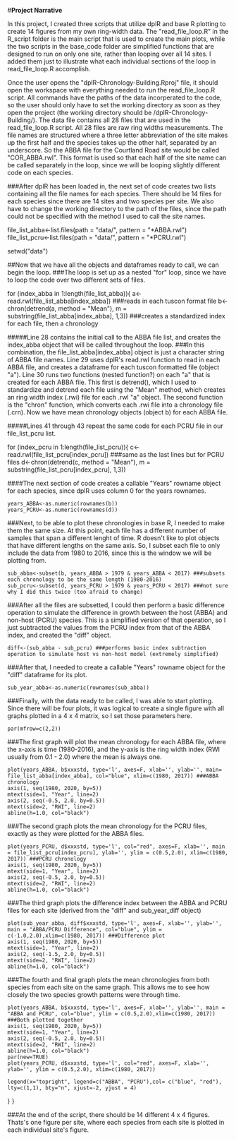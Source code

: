 #**Project Narrative**

  In this project, I created three scripts that utilize dplR and base R plotting to create 14 figures from my own ring-width data. 
The "read_file_loop.R" in the R_script folder is the main script that is used to create the main plots, while the two scripts in the base_code 
folder are simplified functions that are designed to run on only one site, rather than looping over all 14 sites. I added them just to illustrate
what each individual sections of the loop in read_file_loop.R accomplish.

  Once the user opens the "dplR-Chronology-Building.Rproj" file, it should open the workspace with everything needed to run the read_file_loop.R
script. All commands have the paths of the data incorperated to the code, so the user should only have to set the working directory as soon as
they open the project (the working directory should be /dplR-Chronology-Building/). The data file contains all 28 files that are used in the
read_file_loop.R script. All 28 files are raw ring widths measurements. The file names are structured where a three letter abbreviation of the 
site makes up the first half and the species takes up the other half, separated by an underscore. So the ABBA file for the Courtland Road site 
would be called "COR_ABBA.rwl". This format is used so that each half of the site name can be called separately in the loop, since we will be 
looping slightly different code on each species. 

###After dplR has been loaded in, the next set of code creates two lists containing all the file names for each species. There should be 14 
files for each species since there are 14 sites and two species per site. We also have to change the working directory to the path of the files,
since the path could not be specified with the method I used to call the site names.

file_list_abba<-list.files(path = "data/", pattern = "*ABBA.rwl")
file_list_pcru<-list.files(path = "data/", pattern = "*PCRU.rwl")

setwd("data")

##Now that we have all the objects and dataframes ready to call, we can begin the loop.
###The loop is set up as a nested "for" loop, since we have to loop the code over two different sets of files. 

for (index_abba in 1:length(file_list_abba)){
  a<-read.rwl(file_list_abba[index_abba])    ###reads in each tuscon format file
  b<-chron(detrend(a, method = "Mean"), m = substring(file_list_abba[index_abba], 1,3))  ###creates a standardized index for each file, then a chronology

#####Line 28 contains the initial call to the ABBA file list, and creates the index_abba object that will be called throughout the loop. 
###In this combination, the file_list_abba[index_abba] object is just a character string of ABBA file names. Line 29 uses dplR's read.rwl 
function to read in each ABBA file, and creates a dataframe for each tuscon formatted file (object "a"). Line 30 runs two functions (nested function?)
on each "a" that is created for each ABBA file. This first is detrend(), which I used to standardize and detrend each file using the "Mean"
method, which creates an ring width index (.rwi) file for each .rwl "a" object. The second function is the "chron" function, which converts
each .rwi file into a chronology file (.crn). Now we have mean chronology objects (object b) for each ABBA file.

#####Lines 41 through 43 repeat the same code for each PCRU file in our file_list_pcru list.

  for (index_pcru in 1:length(file_list_pcru)){
    c<-read.rwl(file_list_pcru[index_pcru])   ###same as the last lines but for PCRU files
    d<-chron(detrend(c, method = "Mean"), m = substring(file_list_pcru[index_pcru], 1,3))
 
 ####The next section of code creates a callable "Years" rowname object for each species, since dplR uses column 0 for the years rownames. 
    
    years_ABBA<-as.numeric(rownames(b))  
    years_PCRU<-as.numeric(rownames(d))
    
  
  ###Next, to be able to plot these chronologies in base R, I needed to make them the same size. At this point, each file has a different number
  of samples that span a different lenght of time. R doesn't like to plot objects that have different lengths on the same axis. So, I subset
  each file to only include the data from 1980 to 2016, since this is the window we will be plotting from.
  
    sub_abba<-subset(b, years_ABBA > 1979 & years_ABBA < 2017) ###subsets each chronology to be the same length (1980-2016)
    sub_pcru<-subset(d, years_PCRU > 1979 & years_PCRU < 2017) ###not sure why I did this twice (too afraid to change)
    
  ###After all the files are subsetted, I could then perform a basic difference operation to simulate the difference in growth between the
  host (ABBA) and non-host (PCRU) species. This is a simplified version of that operation, so I just subtracted the values from the PCRU index
  from that of the ABBA index, and created the "diff" object.
  
    diff<-(sub_abba - sub_pcru) ###performs basic index subtraction operation to simulate host vs non-host model (extremely simplified)
  
  ###After that, I needed to create a callable "Years" rowname object for the "diff" dataframe for its plot.
  
    sub_year_abba<-as.numeric(rownames(sub_abba))  
 ###Finally, with the data ready to be called, I was able to start plotting. Since there will be four plots, it was logical to create a
 single figure with all graphs plotted in a 4 x 4 matrix, so I set those parameters here.
 
    par(mfrow=c(2,2))
    
###The first graph will plot the mean chronology for each ABBA file, where the x-axis is time (1980-2016), and the y-axis is the ring width
index (RWI usually from 0.1 - 2.0) where the mean is always one.
    
    plot(years_ABBA, b$xxxstd, type='l', axes=F, xlab='', ylab='', main= file_list_abba[index_abba], col="blue", xlim=c(1980, 2017)) ###ABBA chronology
    axis(1, seq(1980, 2020, by=5))
    mtext(side=1, "Year", line=2)
    axis(2, seq(-0.5, 2.0, by=0.5))
    mtext(side=2, "RWI", line=2)
    abline(h=1.0, col="black")
    
###The second graph plots the mean chronology for the PCRU files, exactly as they were plotted for the ABBA files.    
    
    plot(years_PCRU, d$xxxstd, type='l', col="red", axes=F, xlab='', main = file_list_pcru[index_pcru], ylab='', ylim = c(0.5,2.0), xlim=c(1980, 2017)) ###PCRU chronology
    axis(1, seq(1980, 2020, by=5))
    mtext(side=1, "Year", line=2)
    axis(2, seq(-0.5, 2.0, by=0.5))
    mtext(side=2, "RWI", line=2)
    abline(h=1.0, col="black")
    
###The third graph plots the difference index between the ABBA and PCRU files for each site (derived from the "diff" and sub_year_diff object)    
    
    plot(sub_year_abba, diff$xxxstd, type='l', axes=F, xlab='', ylab='', main = "ABBA/PCRU Difference", col="blue", ylim = c(-1.0,2.0),xlim=c(1980, 2017)) ###Difference plot
    axis(1, seq(1980, 2020, by=5))
    mtext(side=1, "Year", line=2)
    axis(2, seq(-1.5, 2.0, by=0.5))
    mtext(side=2, "RWI", line=2)
    abline(h=1.0, col="black")
    
###The fourth and final graph plots the mean chronologies from both species from each site on the same graph. This allows me to see how 
closely the two species growth patterns were through time.
    
    plot(years_ABBA, b$xxxstd, type='l', axes=F, xlab='', ylab='', main = "ABBA and PCRU", col="blue", ylim = c(0.5,2.0),xlim=c(1980, 2017))  ###Both plotted together
    axis(1, seq(1980, 2020, by=5))
    mtext(side=1, "Year", line=2)
    axis(2, seq(-0.5, 2.0, by=0.5))
    mtext(side=2, "RWI", line=2)
    abline(h=1.0, col="black")
    par(new=TRUE)
    plot(years_PCRU, d$xxxstd, type='l', col="red", axes=F, xlab='', ylab='', ylim = c(0.5,2.0), xlim=c(1980, 2017))
    
    legend(x="topright", legend=c("ABBA", "PCRU"),col= c("blue", "red"), lty=c(1,1), bty="n", xjust=-2, yjust = 4)
  }
}

###At the end of the script, there should be 14 different 4 x 4 figures. Thats's one figure per site, where each species from each site is
plotted in each individual site's figure.
